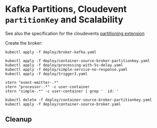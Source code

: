 [//]: # (Copyright, Michael Vittrup Larsen)
[//]: # (Origin: https://github.com/MichaelVL/knative-katas)
[//]: # (Tags: #knative-eventing #brokers #triggers #kafka #kafka-partitions #partitionKey)

# Kafka Partitions, Cloudevent `partitionKey` and Scalability

See also the specification for the cloudevents [partitioning
extension](https://github.com/cloudevents/spec/blob/main/cloudevents/extensions/partitioning.md)

Create the broker:

```console
kubectl apply -f deploy/broker-kafka.yaml
```

```console
kubectl apply -f deploy/container-source-broker-partitionkey.yaml
kubectl apply -f deploy/processing-with-5s-delay.yaml
kubectl apply -f deploy/simple-service-no-response.yaml
kubectl apply -f deploy/trigger3.yaml
```

```console
stern "event-emitter-.*"
stern "processor-.*" -c user-container
stern "simple-.*" -c user-container | grep '  id: '
```

```console
kubectl delete -f deploy/container-source-broker-partitionkey.yaml
kubectl apply -f deploy/container-source-broker.yaml
```

## Cleanup

